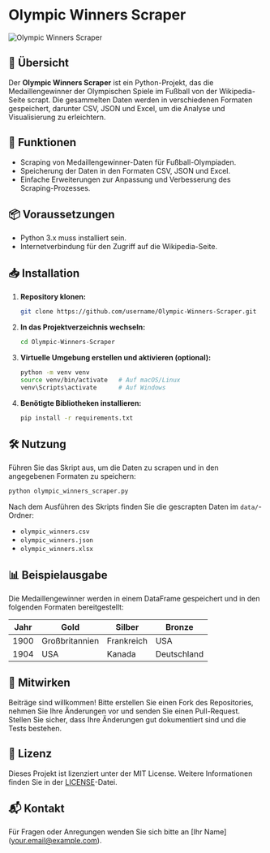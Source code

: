 # Olympic Winners Scraper

![Olympic Winners Scraper](https://example.com/image.png) <!-- Beispiel-Link zu einem Bild, das geändert oder entfernt werden kann -->

## 📖 Übersicht

Der **Olympic Winners Scraper** ist ein Python-Projekt, das die Medaillengewinner der Olympischen Spiele im Fußball von der Wikipedia-Seite scrapt. Die gesammelten Daten werden in verschiedenen Formaten gespeichert, darunter CSV, JSON und Excel, um die Analyse und Visualisierung zu erleichtern.

## 🚀 Funktionen

- Scraping von Medaillengewinner-Daten für Fußball-Olympiaden.
- Speicherung der Daten in den Formaten CSV, JSON und Excel.
- Einfache Erweiterungen zur Anpassung und Verbesserung des Scraping-Prozesses.

## 📦 Voraussetzungen

- Python 3.x muss installiert sein.
- Internetverbindung für den Zugriff auf die Wikipedia-Seite.

## 📥 Installation

1. **Repository klonen:**

   ```bash
   git clone https://github.com/username/Olympic-Winners-Scraper.git
   ```

2. **In das Projektverzeichnis wechseln:**

   ```bash
   cd Olympic-Winners-Scraper
   ```

3. **Virtuelle Umgebung erstellen und aktivieren (optional):**

   ```bash
   python -m venv venv
   source venv/bin/activate   # Auf macOS/Linux
   venv\Scripts\activate      # Auf Windows
   ```

4. **Benötigte Bibliotheken installieren:**

   ```bash
   pip install -r requirements.txt
   ```

## 🛠️ Nutzung

Führen Sie das Skript aus, um die Daten zu scrapen und in den angegebenen Formaten zu speichern:

```bash
python olympic_winners_scraper.py
```

Nach dem Ausführen des Skripts finden Sie die gescrapten Daten im `data/`-Ordner:

- `olympic_winners.csv`
- `olympic_winners.json`
- `olympic_winners.xlsx`

## 📊 Beispielausgabe

Die Medaillengewinner werden in einem DataFrame gespeichert und in den folgenden Formaten bereitgestellt:

| Jahr | Gold          | Silber          | Bronze          |
|------|---------------|-----------------|------------------|
| 1900 | Großbritannien| Frankreich       | USA              |
| 1904 | USA           | Kanada           | Deutschland      |

## 🤝 Mitwirken

Beiträge sind willkommen! Bitte erstellen Sie einen Fork des Repositories, nehmen Sie Ihre Änderungen vor und senden Sie einen Pull-Request. Stellen Sie sicher, dass Ihre Änderungen gut dokumentiert sind und die Tests bestehen.

## 📝 Lizenz

Dieses Projekt ist lizenziert unter der MIT License. Weitere Informationen finden Sie in der [LICENSE](LICENSE)-Datei.

## 📬 Kontakt

Für Fragen oder Anregungen wenden Sie sich bitte an [Ihr Name] (<your.email@example.com>).
